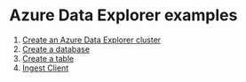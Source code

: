 # Azure Data Explorer examples

1. [Create an Azure Data Explorer cluster](create/README.md)
2. [Create a database](create-database/README.md)
3. [Create a table](create-table/README.md)
4. [Ingest Client](ingest-client/README.md)

<!-- workflow.run() 

  exit 0
  
  -->
